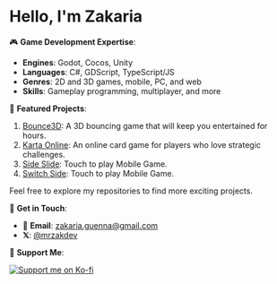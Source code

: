 # Hello, I'm Zakaria


🎮 **Game Development Expertise**:
- **Engines**: Godot, Cocos, Unity
- **Languages**: C#, GDScript, TypeScript/JS
- **Genres**: 2D and 3D games, mobile, PC, and web
- **Skills**: Gameplay programming, multiplayer, and more

🚀 **Featured Projects**:

1. [Bounce3D](https://www.youtube.com/shorts/zLBOZCfi7xE): A 3D bouncing game that will keep you entertained for hours.
2. [Karta Online](https://www.youtube.com/watch?v=3mxSt4iZ3AM&t=38s): An online card game for players who love strategic challenges.
3. [Side Slide](https://previews.customer.envatousercontent.com/h264-video-previews/66f8236a-c06e-4178-a677-ceaa933f9c35/6653934.mp4): Touch to play Mobile Game.
4. [Switch Side](https://previews.customer.envatousercontent.com/h264-video-previews/e37d1853-46af-4bc2-910e-31598774fa96/6653940.mp4): Touch to play Mobile Game.

Feel free to explore my repositories to find more exciting projects.

💬 **Get in Touch**:

- 📧 **Email**: [zakaria.guenna@gmail.com](mailto:zakaria.guenna@gmail.com)
- **𝕏**: [@mrzakdev](https://x.com/mrzakdev)

🤝 **Support Me**:

[![Support me on Ko-fi](https://cdn.ko-fi.com/cdn/kofi2.png)](https://ko-fi.com/mrzak)

